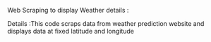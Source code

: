 Web Scraping to display Weather details :

Details :This code scraps data from weather prediction website and displays data at fixed latitude and longitude
